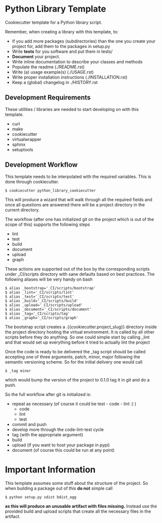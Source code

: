 Python Library Template
=======================

Cookiecutter template for a Python library script. 


Remember, when creating a library with this template, to:

 * If you add more packages (subdirectories) than the one you create your project for, add them to the packages in setup.py
 * Write **tests** for you software and put them in tests/
 * **Document** your project.
  * Write inline documentation to describe your classes and methods
  * Populate the readme (./README.rst)
  * Write (a) usage example(s) (./USAGE.rst)
  * Write proper installation instructions (./INSTALLATION.rst)
  * Keep a (global) changelog in ./HISTORY.rst


Development Requirements
------------------------

These utilities / libraries are needed to start developing on with this template.

 * curl
 * make
 * cookiecutter
 * virtualwrapper
 * sphinx
 * setuptools


Development Workflow
--------------------

This template needs to be interpolated with the required variables. This is done through cookiecutter.

    $ cookiecutter python_library_cookiecutter
    
This will produce a wizard that will walk through all the required fields and once all questions are answered there will be a project directory in the current directory.

The workflow (after one has initialized git on the project which is out of the scope of this) supports the following steps

 * lint
 * test
 * build
 * document
 * upload
 * graph
 
These actions are supported out of the box by the corresponding scripts under _CI/scripts directory with sane defaults based on best practices.
The following aliases will be very handy on bash

    $ alias _bootstrap='_CI/scripts/bootstrap'
    $ alias _lint='_CI/scripts/lint'
    $ alias _test='_CI/scripts/test'
    $ alias _build='_CI/scripts/build'
    $ alias _upload='_CI/scripts/upload'
    $ alias _document='_CI/scripts/document'
    $ alias _tag='_CI/scripts/tag'
    $ alias _graph='_CI/scripts/graph'
    
The bootstrap script creates a .{{cookiecutter.project_slug}} directory inside the project directory hosting the virtual environment.
It is called by all other scripts before they do anything. So one could simple start by calling _lint and that would set up everything before it tried to actually lint the project

Once the code is ready to be delivered the _tag script should be called accepting one of three arguments, patch, minor, major following the semantic versioning scheme.
So for the initial delivery one would call

    $ _tag minor
    
which would bump the version of the project to 0.1.0 tag it in git and do a push.


So the full workflow after git is initialized is:

 * repeat as necessary (of course it could be test - code - lint :) )
   * code
   * lint 
   * test
 * commit and push
 * develop more through the code-lint-test cycle
 * tag (with the appropriate argument)
 * build
 * upload (if you want to host your package in pypi)
 * document (of course this could be run at any point)


Important Information
=====================

This template assumes some stuff about the structure of the project.
So when building a package out of this **do not** simple call

    $ python setup.py sdist bdist_egg
    
**as this will produce an unusable artifact with files missing.** 
Instead use the provided build and upload scripts that create all the necessary files in the artifact.